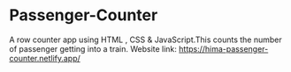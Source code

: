 # Passenger-Counter
A row counter app using HTML , CSS  &amp;  JavaScript.This counts the number of passenger getting into a train.
Website link: https://hima-passenger-counter.netlify.app/
